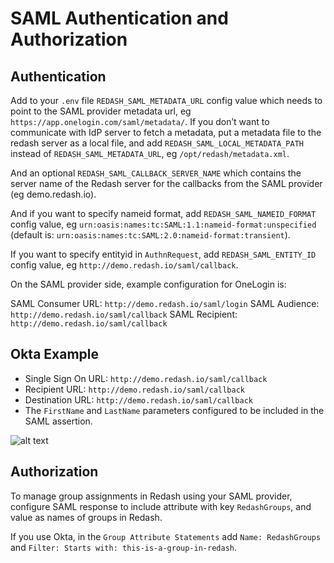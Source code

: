 # SAML Authentication and Authorization

## Authentication

Add to your `.env` file `REDASH_SAML_METADATA_URL` config value which needs to point to the SAML provider metadata url, eg `https://app.onelogin.com/saml/metadata/`. If you don’t want to communicate with IdP server to fetch a metadata, put a metadata file to the redash server as a local file, and add `REDASH_SAML_LOCAL_METADATA_PATH` instead of `REDASH_SAML_METADATA_URL`, eg `/opt/redash/metadata.xml`.

And an optional `REDASH_SAML_CALLBACK_SERVER_NAME` which contains the server name of the Redash server for the callbacks from the SAML provider (eg demo.redash.io).

And if you want to specify nameid format, add `REDASH_SAML_NAMEID_FORMAT` config value, eg `urn:oasis:names:tc:SAML:1.1:nameid-format:unspecified`
(default is: `urn:oasis:names:tc:SAML:2.0:nameid-format:transient`).

If you want to specify entityid in `AuthnRequest`, add `REDASH_SAML_ENTITY_ID` config value, eg `http://demo.redash.io/saml/callback`.

On the SAML provider side, example configuration for OneLogin is:

SAML Consumer URL: `http://demo.redash.io/saml/login`
SAML Audience: `http://demo.redash.io/saml/callback`
SAML Recipient: `http://demo.redash.io/saml/callback`

## Okta  Example

* Single Sign On URL: `http://demo.redash.io/saml/callback`
* Recipient URL: `http://demo.redash.io/saml/callback`
* Destination URL: `http://demo.redash.io/saml/callback`
* The `FirstName` and `LastName` parameters configured to be included in the SAML assertion.

![alt text](https://raw.githubusercontent.com/yershalom/website/master/assets/screenshots/Redash_okta_settings.png "Example Okta Settings")

## Authorization

To manage group assignments in Redash using your SAML provider, configure SAML response to include attribute with key `RedashGroups`, and value as names of groups in Redash.

If you use Okta, in the `Group Attribute Statements` add `Name: RedashGroups` and `Filter: Starts with: this-is-a-group-in-redash`.
